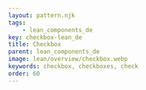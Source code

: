 ```yaml
---
layout: pattern.njk
tags: 
    - lean_components_de
key: checkbox-lean_de
title: Checkbox
parent: lean_components_de
image: lean/overview/checkbox.webp
keywords: checkbox, checkboxes, check
order: 60
---
```

